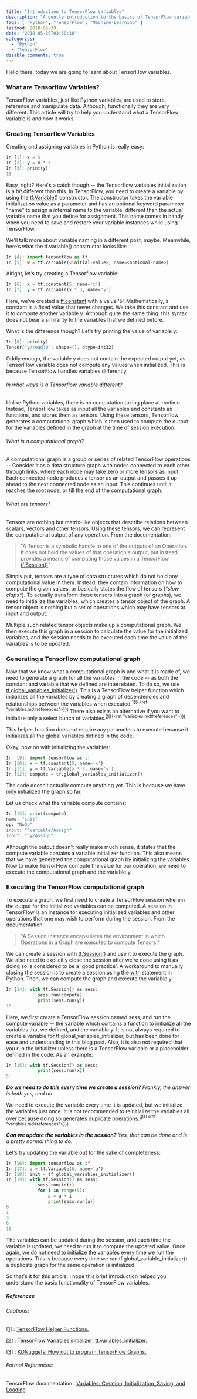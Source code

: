 ```yaml
---
title: "Introduction to TensorFlow Variables"
description: "A gentle introduction to the basics of TensorFlow variables."
tags: [ "Python", "TensorFlow", "Machine-Learning" ]
lastmod: 2018-05-29
date: "2018-05-29T03:30:18"
categories:
  - "Python"
  - "TensorFlow"
disable_comments: true
---
```


Hello there, today we are going to learn about TensorFlow variables.

### What are Tensorflow Variables?
TensorFlow variables, just like Python variables, are used to store, reference and manipulate data. Although, functionally they are very different. This article will try to help you understand what a TensorFlow variable is and how it works.


### Creating Tensorflow Variables
Creating and assigning variables in Python is really easy:

```py
In [1]: x = 5
In [2]: y = x * 3
In [3]: print(y)
15
```

Easy, right? Here's a catch though -- the Tensorflow variables initialization is a _bit_ different than this. In TensorFlow, you need to create a variable by using the [tf.Variable()][1] constructor. The constructor takes the variable initialization value as a parameter and has an optional keyword parameter "name" to assign a internal name to the variable, different than the actual variable name that you define for assignment. This name comes in handy when you need to save and restore your variable instances while using TensorFlow.

We’ll talk more about variable naming in a different post, maybe. Meanwhile, here’s what the tf.variable() constructor looks like:

```py
In [4]: import tensorflow as tf
In [5]: w = tf.Variable(<initial-value>, name=<optional-name>)
```

Alright, let’s try creating a Tensorflow variable:

```py
In [6]: x = tf.constant(5, name='x')
In [7]: y = tf.Variable(x * 3, name='y')
```

Here, we’ve created a [tf.constant][2] with a value ‘5’. Mathematically, a constant is a fixed value that never changes. We take this constant and use it to compute another variable y. Although quite the same thing, this syntax does not bear a similarity to the variables that we defined before.

What is the difference though? Let’s try printing the value of variable y:

```python
In [8]: print(y)
Tensor("y/read:0", shape=(), dtype=int32)
```

Oddly enough, the variable y does not contain the expected output yet, as TensorFlow variable does not compute any values when initialized. This is because TensorFlow handles variables differently.

###### In what ways is a Tensorflow variable different?

Unlike Python variables, there is no computation taking place at runtime. Instead, TensorFlow takes as input all the variables and constants as functions, and stores them as tensors. Using these tensors, Tensorflow generates a computational graph which is then used to compute the output for the variables defined in the graph at the time of session execution.

###### What is a computational graph?
A computational graph is a group or series of related TensorFlow operations -- Consider it as a data structure graph with nodes connected to each other through links, where each node may take zero or more tensors as input. Each connected node produces a tensor as an output and passes it up ahead to the next connected node as an input. This continues until it reaches the root node, or till the end of the computational graph.

###### What are tensors?
Tensors are nothing but matrix-like objects that describe relations between scalars, vectors and other tensors. Using these tensors, we can represent the computational output of any operation. From the documentation:

>"A Tensor is a symbolic handle to one of the outputs of an Operation. It does not hold the values of that operation's output, but instead provides a means of computing those values in a TensorFlow [tf.Session()][3]"

Simply put, tensors are a type of data structures which do not hold any computational value in them. Instead, they contain information on how to compute the given values, or basically states the flow of tensors (_\*slow claps\*_). To actually transform these tensors into a graph (or graphs), we need to initialize the variables, which creates a tensor object of the graph. A tensor object is nothing but a set of operations which may have tensors at input and output.

Multiple such related tensor objects make up a computational graph. We then execute this graph in a session to calculate the value for the initialized variables, and the session needs to be executed each time the value of the variables is to be updated.

### Generating a Tensorflow computational graph

Now that we know what a computational graph is and what it is made of, we need to generate a graph for all the variables in the code -- as both the constant and variable that we defined are interrelated. To do so, we use [tf.global_variables_initializer()][4]. This is a TensorFlow helper function which initializes all the variables by creating a graph of dependencies and relationships between the variables when executed.<sup>[1]({{<ref "variables.md#references">}})</sup> There also exists an alternative if you want to initialize only a select bunch of variables.<sup>[2]({{<ref "variables.md#references">}})</sup>

This helper function does not require any parameters to execute because it initializes all the global variables defined in the code.

Okay, now on with initializing the variables:

```py
In  [9]: import tensorflow as tf
In [10]: x = tf.constant(5, name='x')
In [11]: y = tf.Variable(x * 3, name='y')
In [12]: compute = tf.global_variables_initializer()
```

The code doesn’t actually compute anything yet. This is because we have only initialized the graph so far.

Let us check what the variable compute contains:

```py
In [13]: print(compute)
name: "init"
op: "NoOp"
input: "^Variable/Assign"
input: "^y/Assign"
```

Although the output doesn't really make much sense, it states that the compute variable contains a variable initializer function. This also means that we have generated the computational graph by initializing the variables. Now to make TensorFlow compute the value for our operation, we need to execute the computational graph and the variable y.

### Executing the TensorFlow computational graph

To execute a graph, we first need to create a TensorFlow session wherein the output for the initialized variables can be computed. A session in TensorFlow is an instance for executing initialized variables and other operations that one may wish to perform during the session. From the documentation:

>"A Session instance encapsulates the environment in which Operations in a Graph are executed to compute Tensors."

We can create a session with [tf.Session()][3] and use it to execute the graph. We also need to explicitly close the session after we’re done using it as doing so is considered to be a 'good practice'. A workaround to manually closing the session is to create a session using the [with](https://docs.python.org/3/reference/compound_stmts.html#with) statement in Python. Then, we can compute the graph and execute the variable y. 


```py
In [14]: with tf.Session() as sess:
            sess.run(compute)
            print(sess.run(y))
15
```

Here, we first create a TensorFlow session named sess, and run the compute variable -- the variable which contains a function to initialize all the variables that we defined, and the variable y. It is not always required to create a variable for tf.global_variables_initializer, but has been done for ease and understanding in this blog post. Also, it is also not required that you run the initializer unless there is a TensorFlow variable or a placeholder defined in the code. As an example:

```py
In [15]: with tf.Session() as sess:
            print(sess.run(x))
5
```

_**Do we need to do this every time we create a session?** Frankly, the answer is both yes, and no._

We need to execute the variable every time it is updated, but we initialize the variables just once. It is not recommended to reinitialize the variables all over because doing so generates duplicate operations.<sup>[3]({{<ref "variables.md#references">}})</sup>

**_Can we update the variables in the session?_** _Yes, that can be done and is a pretty normal thing to do._

Let’s try updating the variable out for the sake of completeness:

```py
In [16]: import tensorflow as tf
In [17]: a = tf.Variable(0, name=‘a’)
In [18]: init = tf.global_variables_initializer()
In [19]: with tf.Session() as sess:
            sess.run(init)
            for i in range(5):
                a = a + i
                print(sess.run(a))
0
1
3
6
10
```

The variables can be updated during the session, and each time the variable is updated, we need to run it to compute the updated value. Once again, we do not need to initialize the variables every time we run the operations. This is because every time we run tf.global_variable_initializer() a duplicate graph for the same operation is initialized.


So that's it for this article, I hope this brief introduction helped you understand the basic functionality of TensorFlow variables.

##### References

###### Citations:

[[1]] : [TensorFlow Helper Functions.](https://www.tensorflow.org/versions/r0.12/api_docs/python/state_ops/variable_helper_functions)

[[2]] : [TensorFlow Variables initializer: tf.variables_initializer.](https://www.tensorflow.org/versions/master/api_docs/python/tf/variables_initializer)

[[3]] : [KDNuggets: How not to program TensorFlow Graphs.](http://www.kdnuggets.com/2017/05/how-not-program-tensorflow-graph.html)


###### Formal References:

TensorFlow documentation : [Variables: Creation, Initialization, Saving, and Loading](https://www.tensorflow.org/programmers_guide/variables)

[//]: # (URL's referenced in the page)
[1]: https://www.tensorflow.org/api_docs/python/tf/Variable "TensorFlow variable"
[2]: https://www.tensorflow.org/api_docs/python/tf/constant "TensorFlow constant"
[3]: https://www.tensorflow.org/api_docs/python/tf/Session "Tensorflow Session"
[4]: https://www.tensorflow.org/versions/master/api_docs/python/tf/global_variables_initializer "Tensorflow Global Variables Initializer"


